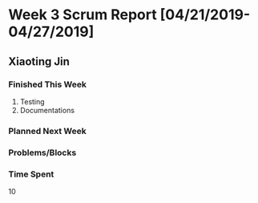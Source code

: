 # Week 3 Scrum Report [04/21/2019-04/27/2019]

## Xiaoting Jin

### Finished This Week
1. Testing
2. Documentations
### Planned Next Week

### Problems/Blocks


### Time Spent
10
